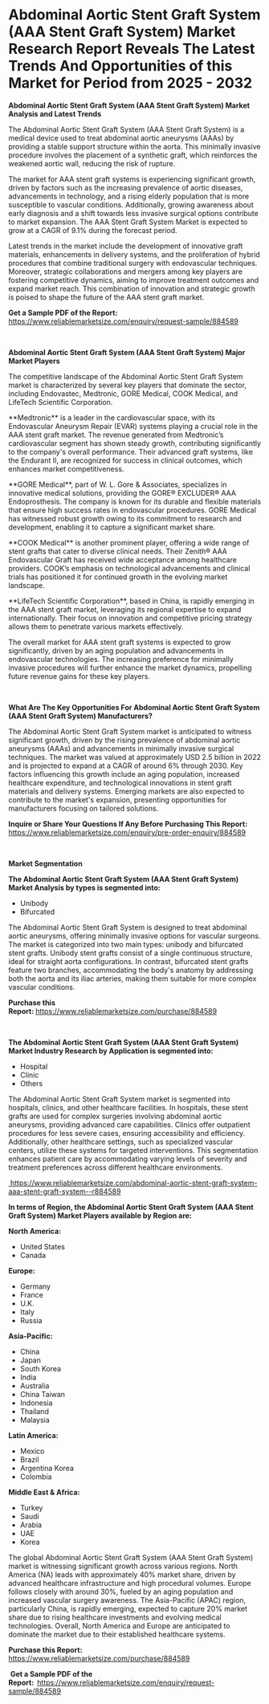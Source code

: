 <p><h1>Abdominal Aortic Stent Graft System (AAA Stent Graft System) Market Research Report Reveals The Latest Trends And Opportunities of this Market for Period from 2025 - 2032</h1></p><p><strong>Abdominal Aortic Stent Graft System (AAA Stent Graft System) Market Analysis and Latest Trends</strong></p>
<p><p>The Abdominal Aortic Stent Graft System (AAA Stent Graft System) is a medical device used to treat abdominal aortic aneurysms (AAAs) by providing a stable support structure within the aorta. This minimally invasive procedure involves the placement of a synthetic graft, which reinforces the weakened aortic wall, reducing the risk of rupture. </p><p>The market for AAA stent graft systems is experiencing significant growth, driven by factors such as the increasing prevalence of aortic diseases, advancements in technology, and a rising elderly population that is more susceptible to vascular conditions. Additionally, growing awareness about early diagnosis and a shift towards less invasive surgical options contribute to market expansion. The AAA Stent Graft System Market is expected to grow at a CAGR of 9.1% during the forecast period. </p><p>Latest trends in the market include the development of innovative graft materials, enhancements in delivery systems, and the proliferation of hybrid procedures that combine traditional surgery with endovascular techniques. Moreover, strategic collaborations and mergers among key players are fostering competitive dynamics, aiming to improve treatment outcomes and expand market reach. This combination of innovation and strategic growth is poised to shape the future of the AAA stent graft market.</p></p>
<p><strong>Get a Sample PDF of the Report:&nbsp;</strong> <a href="https://www.reliablemarketsize.com/enquiry/request-sample/884589?utm_campaign=2946&utm_medium=2&utm_source=Github&utm_content=ia&utm_term=14042025&utm_id=abdominal-aortic-stent-graft-system-aaa-stent-graft-system">https://www.reliablemarketsize.com/enquiry/request-sample/884589</a></p>
<p>&nbsp;</p>
<p><strong>Abdominal Aortic Stent Graft System (AAA Stent Graft System) Major Market Players</strong></p>
<p><p>The competitive landscape of the Abdominal Aortic Stent Graft System market is characterized by several key players that dominate the sector, including Endovastec, Medtronic, GORE Medical, COOK Medical, and LifeTech Scientific Corporation.</p><p>**Medtronic** is a leader in the cardiovascular space, with its Endovascular Aneurysm Repair (EVAR) systems playing a crucial role in the AAA stent graft market. The revenue generated from Medtronic’s cardiovascular segment has shown steady growth, contributing significantly to the company's overall performance. Their advanced graft systems, like the Endurant II, are recognized for success in clinical outcomes, which enhances market competitiveness.</p><p>**GORE Medical**, part of W. L. Gore & Associates, specializes in innovative medical solutions, providing the GORE® EXCLUDER® AAA Endoprosthesis. The company is known for its durable and flexible materials that ensure high success rates in endovascular procedures. GORE Medical has witnessed robust growth owing to its commitment to research and development, enabling it to capture a significant market share.</p><p>**COOK Medical** is another prominent player, offering a wide range of stent grafts that cater to diverse clinical needs. Their Zenith® AAA Endovascular Graft has received wide acceptance among healthcare providers. COOK’s emphasis on technological advancements and clinical trials has positioned it for continued growth in the evolving market landscape.</p><p>**LifeTech Scientific Corporation**, based in China, is rapidly emerging in the AAA stent graft market, leveraging its regional expertise to expand internationally. Their focus on innovation and competitive pricing strategy allows them to penetrate various markets effectively.</p><p>The overall market for AAA stent graft systems is expected to grow significantly, driven by an aging population and advancements in endovascular technologies. The increasing preference for minimally invasive procedures will further enhance the market dynamics, propelling future revenue gains for these key players.</p></p>
<p>&nbsp;</p>
<p><strong>What Are The Key Opportunities For Abdominal Aortic Stent Graft System (AAA Stent Graft System) Manufacturers?</strong></p>
<p><p>The Abdominal Aortic Stent Graft System market is anticipated to witness significant growth, driven by the rising prevalence of abdominal aortic aneurysms (AAAs) and advancements in minimally invasive surgical techniques. The market was valued at approximately USD 2.5 billion in 2022 and is projected to expand at a CAGR of around 6% through 2030. Key factors influencing this growth include an aging population, increased healthcare expenditure, and technological innovations in stent graft materials and delivery systems. Emerging markets are also expected to contribute to the market's expansion, presenting opportunities for manufacturers focusing on tailored solutions.</p></p>
<p><strong>Inquire or Share Your Questions If Any Before Purchasing This Report:</strong> <a href="https://www.reliablemarketsize.com/enquiry/pre-order-enquiry/884589?utm_campaign=2946&utm_medium=2&utm_source=Github&utm_content=ia&utm_term=14042025&utm_id=abdominal-aortic-stent-graft-system-aaa-stent-graft-system">https://www.reliablemarketsize.com/enquiry/pre-order-enquiry/884589</a></p>
<p>&nbsp;</p>
<p><strong>Market Segmentation</strong></p>
<p><strong>The Abdominal Aortic Stent Graft System (AAA Stent Graft System) Market Analysis by types is segmented into:</strong></p>
<p><ul><li>Unibody</li><li>Bifurcated</li></ul></p>
<p><p>The Abdominal Aortic Stent Graft System is designed to treat abdominal aortic aneurysms, offering minimally invasive options for vascular surgeons. The market is categorized into two main types: unibody and bifurcated stent grafts. Unibody stent grafts consist of a single continuous structure, ideal for straight aorta configurations. In contrast, bifurcated stent grafts feature two branches, accommodating the body's anatomy by addressing both the aorta and its iliac arteries, making them suitable for more complex vascular conditions.</p></p>
<p><strong>Purchase this Report:&nbsp;</strong><a href="https://www.reliablemarketsize.com/purchase/884589?utm_campaign=2946&utm_medium=2&utm_source=Github&utm_content=ia&utm_term=14042025&utm_id=abdominal-aortic-stent-graft-system-aaa-stent-graft-system">https://www.reliablemarketsize.com/purchase/884589</a></p>
<p>&nbsp;</p>
<p><strong>The Abdominal Aortic Stent Graft System (AAA Stent Graft System) Market Industry Research by Application is segmented into:</strong></p>
<p><ul><li>Hospital</li><li>Clinic</li><li>Others</li></ul></p>
<p><p>The Abdominal Aortic Stent Graft System market is segmented into hospitals, clinics, and other healthcare facilities. In hospitals, these stent grafts are used for complex surgeries involving abdominal aortic aneurysms, providing advanced care capabilities. Clinics offer outpatient procedures for less severe cases, ensuring accessibility and efficiency. Additionally, other healthcare settings, such as specialized vascular centers, utilize these systems for targeted interventions. This segmentation enhances patient care by accommodating varying levels of severity and treatment preferences across different healthcare environments.</p></p>
<p><a href="https://www.reliablemarketsize.com/abdominal-aortic-stent-graft-system-aaa-stent-graft-system--r884589?utm_campaign=2946&utm_medium=2&utm_source=Github&utm_content=ia&utm_term=14042025&utm_id=abdominal-aortic-stent-graft-system-aaa-stent-graft-system">&nbsp;https://www.reliablemarketsize.com/abdominal-aortic-stent-graft-system-aaa-stent-graft-system--r884589</a></p>
<p><strong>In terms of Region, the Abdominal Aortic Stent Graft System (AAA Stent Graft System) Market Players available by Region are:</strong></p>
<p>
    <p> <strong> North America: </strong>
        <ul>
            <li>United States</li>
            <li>Canada</li>
        </ul>
        </p> 
    <p> <strong> Europe: </strong>
        <ul>
            <li>Germany</li>
            <li>France</li>
            <li>U.K.</li>
            <li>Italy</li>
            <li>Russia</li>
        </ul>
        </p> 
    <p> <strong> Asia-Pacific: </strong>
        <ul>
            <li>China</li>
            <li>Japan</li>
            <li>South Korea</li>
            <li>India</li>
            <li>Australia</li>
            <li>China Taiwan</li>
            <li>Indonesia</li>
            <li>Thailand</li>
            <li>Malaysia</li>
        </ul>
        </p> 
    <p> <strong> Latin America: </strong>
        <ul>
            <li>Mexico</li>
            <li>Brazil</li>
            <li>Argentina Korea</li>
            <li>Colombia</li>
        </ul>
        </p> 
    <p> <strong> Middle East & Africa: </strong>
        <ul>
            <li>Turkey</li>
            <li>Saudi</li>
            <li>Arabia</li>
            <li>UAE</li>
            <li>Korea</li>
        </ul>
    </p>
    </p>
<p><p>The global Abdominal Aortic Stent Graft System (AAA Stent Graft System) market is witnessing significant growth across various regions. North America (NA) leads with approximately 40% market share, driven by advanced healthcare infrastructure and high procedural volumes. Europe follows closely with around 30%, fueled by an aging population and increased vascular surgery awareness. The Asia-Pacific (APAC) region, particularly China, is rapidly emerging, expected to capture 20% market share due to rising healthcare investments and evolving medical technologies. Overall, North America and Europe are anticipated to dominate the market due to their established healthcare systems.</p></p>
<p><strong>Purchase this Report: </strong><a href="https://www.reliablemarketsize.com/purchase/884589?utm_campaign=2946&utm_medium=2&utm_source=Github&utm_content=ia&utm_term=14042025&utm_id=abdominal-aortic-stent-graft-system-aaa-stent-graft-system">https://www.reliablemarketsize.com/purchase/884589</a></p>
<p>&nbsp;<strong>Get a Sample PDF of the Report:&nbsp;&nbsp;</strong><a href="https://www.reliablemarketsize.com/enquiry/request-sample/884589?utm_campaign=2946&utm_medium=2&utm_source=Github&utm_content=ia&utm_term=14042025&utm_id=abdominal-aortic-stent-graft-system-aaa-stent-graft-system">https://www.reliablemarketsize.com/enquiry/request-sample/884589</a></p>
<p><strong></strong></p>
<p><p></p><p></p><p></p></p>